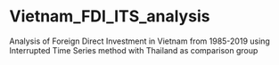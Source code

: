 # Vietnam_FDI_ITS_analysis
Analysis of Foreign Direct Investment in Vietnam from 1985-2019 using Interrupted Time Series method with Thailand as comparison group
